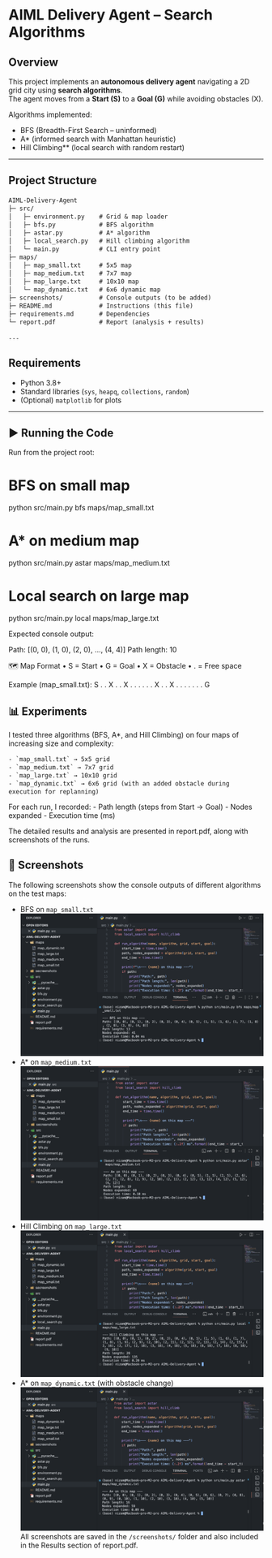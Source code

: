 #  AIML Delivery Agent – Search Algorithms

##  Overview
This project implements an **autonomous delivery agent** navigating a 2D grid city using **search algorithms**.  
The agent moves from a **Start (S)** to a **Goal (G)** while avoiding obstacles (X).  

Algorithms implemented:
- BFS (Breadth-First Search – uninformed)
- A* (informed search with Manhattan heuristic)
- Hill Climbing** (local search with random restart)

---

##  Project Structure

```
AIML-Delivery-Agent
├─ src/
│   ├─ environment.py    # Grid & map loader
│   ├─ bfs.py            # BFS algorithm
│   ├─ astar.py          # A* algorithm
│   ├─ local_search.py   # Hill climbing algorithm
│   └─ main.py           # CLI entry point
├─ maps/
│   ├─ map_small.txt     # 5x5 map
│   ├─ map_medium.txt    # 7x7 map
│   ├─ map_large.txt     # 10x10 map
│   └─ map_dynamic.txt   # 6x6 dynamic map
├─ screenshots/          # Console outputs (to be added)
├─ README.md             # Instructions (this file)
├─ requirements.md       # Dependencies
└─ report.pdf            # Report (analysis + results)

---
```

##  Requirements
- Python 3.8+  
- Standard libraries (`sys`, `heapq`, `collections`, `random`)  
- (Optional) `matplotlib` for plots  

---

## ▶ Running the Code
Run from the project root:

# BFS on small map
python src/main.py bfs maps/map_small.txt

# A* on medium map
python src/main.py astar maps/map_medium.txt

# Local search on large map
python src/main.py local maps/map_large.txt

Expected console output:

Path: [(0, 0), (1, 0), (2, 0), ..., (4, 4)]
Path length: 10

🗺️ Map Format
	•	S = Start
	•	G = Goal
	•	X = Obstacle
	•	. = Free space

Example (map_small.txt):
S . . X .
. X . . .
. . . X .
. X . . .
. . . . G


## 📊 Experiments

I tested three algorithms (BFS, A*, and Hill Climbing) on four maps of increasing size and complexity:

    - `map_small.txt` → 5x5 grid
    - `map_medium.txt` → 7x7 grid
    - `map_large.txt` → 10x10 grid
    - `map_dynamic.txt` → 6x6 grid (with an added obstacle during execution for replanning)

For each run, I recorded:
    - Path length (steps from Start → Goal)
    - Nodes expanded
    - Execution time (ms)

The detailed results and analysis are presented in report.pdf, along with screenshots of the runs.




## 📸 Screenshots

The following screenshots show the console outputs of different algorithms on the test maps:

- BFS on `map_small.txt`
    ![BFS Small](screenshots/bfs_small.png)
- A* on `map_medium.txt`
    ![A* Medium](screenshots/astar_medium.png)
- Hill Climbing on `map_large.txt`
    ![Hill Climb Large](screenshots/local_large.png)
- A* on `map_dynamic.txt` (with obstacle change)
    ![A* Dynamic](screenshots/astar_dynamic.png)
All screenshots are saved in the `/screenshots/` folder and also included in the Results section of report.pdf.









